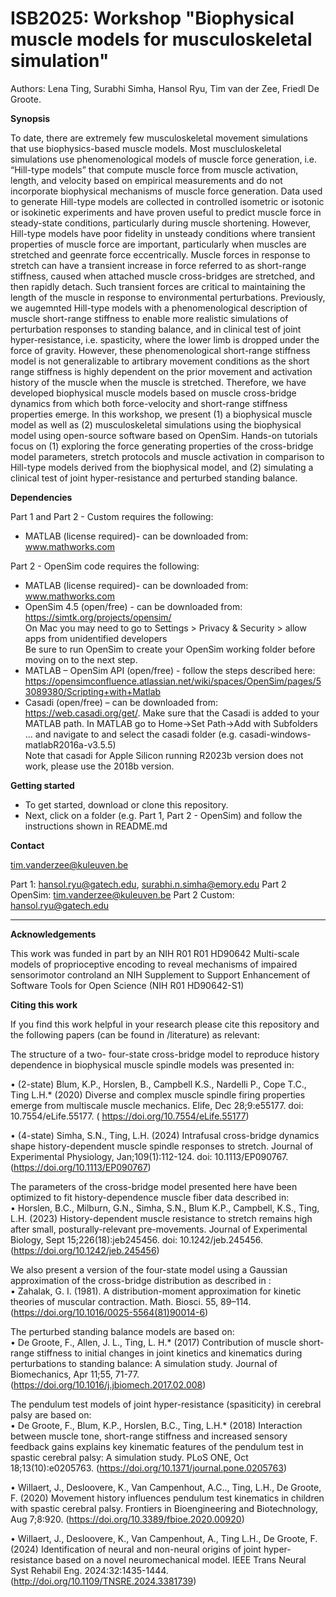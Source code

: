 # ISB2025: Workshop "Biophysical muscle models for musculoskeletal simulation"
Authors: Lena Ting, Surabhi Simha, Hansol Ryu, Tim van der Zee, Friedl De Groote.

**Synopsis**

To date, there are extremely few musculoskeletal movement simulations that use biophysics-based muscle models. Most muscluloskeletal simulations use phenomenological models of muscle force generation, i.e. “Hill-type models” that compute muscle force from  muscle activation, length, and velocity based on empirical measurements and do not incorporate biophysical mechanisms of muscle force generation. Data used to generate Hill-type models are collected in controlled isometric or isotonic or isokinetic experiments and have proven useful to predict muscle force in steady-state conditions, particularly during muscle shortening. However, Hill-type models have poor fidelity in unsteady conditions where transient properties of muscle force are important, particularly when muscles are stretched and geenrate force eccentrically. Muscle forces in response to stretch can have a transient increase in force referred to as short-range stiffness, caused when attached muscle cross-bridges are stretched, and then rapidly detach. Such transient forces are critical to maintaining the length of the muscle in response to environmental perturbations. Previously, we augemnted Hill-type models with a phenomenological description of muscle short-range stiffness to enable more realistic simulations of perturbation responses to standing balance, and in clinical test of joint hyper-resistance, i.e. spasticity, where the lower limb is dropped under the force of gravity. However, these phenomenological short-range stiffness model is not generalizable to artibrary movement conditions as the short range stiffness is highly dependent on the prior movement and activation history of the muscle when the muscle is stretched. Therefore, we have developed biophysical muscle models based on muscle cross-bridge dynamics from which both force-velocity and short-range stiffness properties emerge. In this workshop, we present (1) a biophysical muscle model as well as (2) musculoskeletal simulations using the biophysical model using open-source software based on OpenSim. Hands-on tutorials focus on (1) exploring the force generating properties of the cross-bridge model parameters, stretch protocols and muscle activation in comparison to Hill-type models derived from the biophysical model, and (2) simulating a clinical test of joint hyper-resistance and perturbed standing balance.


**Dependencies**

Part 1 and Part 2 - Custom requires the following:
- MATLAB (license required)- can be downloaded from: www.mathworks.com

Part 2 - OpenSim code requires the following:
- MATLAB (license required)- can be downloaded from: www.mathworks.com
- OpenSim 4.5 (open/free) - can be downloaded from: https://simtk.org/projects/opensim/ </br>
  On Mac you may need to go to Settings > Privacy & Security > allow apps from unidentified developers </br>
  Be sure to run OpenSim to create your OpenSim working folder before moving on to the next step.
- MATLAB – OpenSim API (open/free) - follow the steps described here: https://opensimconfluence.atlassian.net/wiki/spaces/OpenSim/pages/53089380/Scripting+with+Matlab
- Casadi (open/free) – can be downloaded from: https://web.casadi.org/get/. Make sure that the Casadi is added to your MATLAB path. In MATLAB go to Home->Set Path->Add with Subfolders ... and navigate to and select the casadi folder (e.g. casadi-windows-matlabR2016a-v3.5.5) </br>
Note that casadi for Apple Silicon running R2023b version does not work, please use the 2018b version.

**Getting started**

- To get started, download or clone this repository.
- Next, click on a folder (e.g. Part 1, Part 2 - OpenSim) and follow the instructions shown in README.md

**Contact**

tim.vanderzee@kuleuven.be

Part 1: hansol.ryu@gatech.edu, surabhi.n.simha@emory.edu
Part 2 OpenSim: tim.vanderzee@kuleuven.be
Part 2 Custom: hansol.ryu@gatech.edu

_______________________________________
**Acknowledgements**

This work was funded in part by an NIH R01 R01 HD90642 Multi-scale models of proprioceptive encoding to reveal mechanisms of impaired sensorimotor controland an NIH Supplement to Support Enhancement of Software Tools for Open Science (NIH R01 HD90642-S1)

**Citing this work**

If you find this work helpful in your research please cite this repository and the following papers (can be found in /literature) as relevant: 

The structure of a two- four-state cross-bridge model to reproduce history dependence in biophysical muscle spindle models was presented in:

• (2-state) Blum, K.P., Horslen, B., Campbell K.S., Nardelli P., Cope T.C., Ting L.H.* (2020) Diverse and complex muscle spindle firing properties emerge from multiscale muscle mechanics.  Elife, Dec 28;9:e55177. doi: 10.7554/eLife.55177. ( https://doi.org/10.7554/eLife.55177)

• (4-state) Simha, S.N., Ting, L.H. (2024) Intrafusal cross-bridge dynamics shape history-dependent muscle spindle responses to stretch. Journal of Experimental Physiology, Jan;109(1):112-124. doi: 10.1113/EP090767. (https://doi.org/10.1113/EP090767)
 
The parameters of the cross-bridge model presented here have been optimized to fit history-dependence muscle fiber data described in: </br>
• Horslen, B.C., Milburn, G.N., Simha, S.N., Blum K.P., Campbell, K.S., Ting, L.H. (2023) History-dependent muscle resistance to stretch remains high after small, posturally-relevant pre-movements. Journal of Experimental Biology, Sept 15;226(18):jeb245456. doi: 10.1242/jeb.245456. (https://doi.org/10.1242/jeb.245456)

We also present a version of the four-state model using a Gaussian approximation of the cross-bridge distribution as described in :  </br>
• Zahalak, G. I.  (1981).   A   distribution-moment   approximation   for   kinetic   theories   of   muscular
contraction. Math. Biosci. 55, 89–114. (https://doi.org/10.1016/0025-5564(81)90014-6)

The perturbed standing balance models are based on:  </br>
• De Groote, F., Allen, J. L., Ting, L. H.* (2017) Contribution of muscle short-range stiffness to initial changes in joint kinetics and kinematics during perturbations to standing balance: A simulation study. Journal of Biomechanics, Apr 11;55, 71-77. (https://doi.org/10.1016/j.jbiomech.2017.02.008)

The pendulum test models of joint hyper-resistance (spasiticity) in cerebral palsy are based on:  </br>
• De Groote, F., Blum, K.P., Horslen, B.C., Ting, L.H.* (2018) Interaction between muscle tone, short-range stiffness and increased sensory feedback gains explains key kinematic features of the pendulum test in spastic cerebral palsy: A simulation study. PLoS ONE, Oct 18;13(10):e0205763. (https://doi.org/10.1371/journal.pone.0205763)

• Willaert, J., Desloovere, K., Van Campenhout, A.C.., Ting, L.H., De Groote, F. (2020) Movement history influences pendulum test kinematics in children with spastic cerebral palsy. Frontiers in Bioengineering and Biotechnology, Aug 7;8:920. (https://doi.org/10.3389/fbioe.2020.00920)

• Willaert, J., Desloovere, K., Van Campenhout, A., Ting L.H., De Groote, F. (2024) Identification of neural and non-neural origins of joint hyper-resistance based on a novel neuromechanical model. IEEE Trans Neural Syst Rehabil Eng. 2024:32:1435-1444. (http://doi.org/10.1109/TNSRE.2024.3381739)



